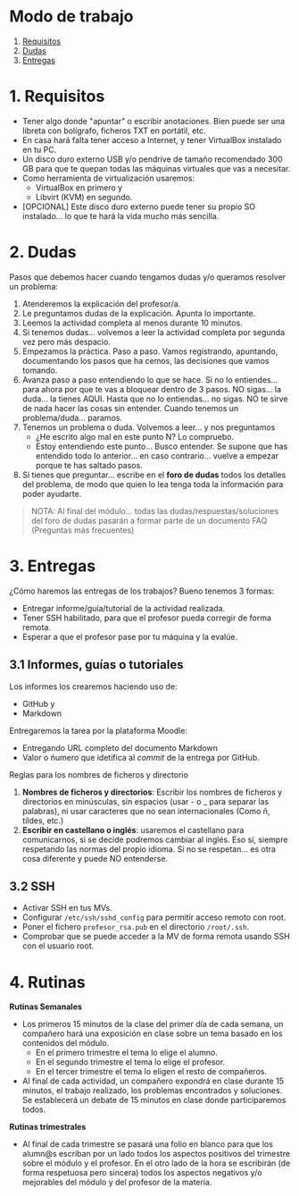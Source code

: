 
# Modo de trabajo

1. [Requisitos](#1-requisitos)
1. [Dudas](#2-dudas)
1. [Entregas](#3-entregas)

# 1. Requisitos

* Tener algo donde "apuntar" o escribir anotaciones. Bien puede ser una libreta con bolígrafo, ficheros TXT en portátil, etc.
* En casa hará falta tener acceso a Internet, y tener VirtualBox instalado en tu PC.
* Un disco duro externo USB y/o pendrive de tamaño recomendado 300 GB para que te quepan todas las máquinas virtuales que vas a necesitar.
* Como herramienta de virtualización usaremos:
    * VirtualBox en primero y
    * Libvirt (KVM) en segundo.
* [OPCIONAL] Este disco duro externo puede tener su propio SO instalado... lo que te hará la vida mucho más sencilla.

# 2. Dudas

Pasos que debemos hacer cuando tengamos dudas y/o queramos resolver un problema:
1. Atenderemos la explicación del profesor/a.
2. Le preguntamos dudas de la explicación. Apunta lo importante.
3. Leemos la actividad completa al menos durante 10 minutos.
4. Si tenemos dudas... volvemos a leer la actividad completa por segunda vez pero más despacio.
5. Empezamos la práctica. Paso a paso. Vamos registrando, apuntando, documentando los pasos que ha
cemos, las decisiones que vamos tomando.
6. Avanza paso a paso entendiendo lo que se hace. Si no lo entiendes... para ahora por que te vas a bloquear dentro de 3 pasos. NO sigas... la duda... la tienes AQUI. Hasta que no lo entiendas... no sigas. NO te sirve de nada hacer las cosas sin entender. Cuando tenemos un problema/duda... paramos.
7. Tenemos un problema o duda. Volvemos a leer... y nos preguntamos
    * ¿He escrito algo mal en este punto N? Lo compruebo.
    * Estoy entendiendo este punto... Busco entender. Se supone que has entendido todo lo anterior... en caso contrario... vuelve a empezar porque te has saltado pasos.
8. Si tienes que preguntar... escribe en el **foro de dudas** todos los detalles del problema, de modo que quien lo lea tenga toda la información para poder ayudarte.

> NOTA: Al final del módulo... todas las dudas/respuestas/soluciones del foro de dudas pasarán a formar parte de un documento FAQ (Preguntas más frecuentes)

# 3. Entregas

¿Cómo haremos las entregas de los trabajos? Bueno tenemos 3 formas:
* Entregar informe/guía/tutorial de la actividad realizada.
* Tener SSH habilitado, para que el profesor pueda corregir de forma remota.
* Esperar a que el profesor pase por tu máquina y la evalúe.

## 3.1 Informes, guías o tutoriales

Los informes los crearemos haciendo uso de:
* GitHub y
* Markdown

Entregaremos la tarea por la plataforma Moodle:
* Entregando URL completo del documento Markdown
* Valor o ńumero que idetifica al _commit_ de la entrega por GitHub.

Reglas para los nombres de ficheros y directorio

1. **Nombres de ficheros y directorios**: Escribir los nombres de ficheros y directorios en minúsculas, sin espacios (usar - o _ para separar las palabras), ni usar caracteres que no sean internacionales (Como ñ, tildes, etc.)
2. **Escribir en castellano o inglés**: usaremos el castellano para comunicarnos, si se decide podremos cambiar al inglés. Eso sí, siempre respetando las normas del propio idioma. Si no se respetan... es otra cosa diferente y puede NO entenderse.

## 3.2 SSH

* Activar SSH en tus MVs.
* Configurar `/etc/ssh/sshd_config` para permitir acceso remoto con root.
* Poner el fichero `profesor_rsa.pub` en el directorio `/root/.ssh`.
* Comprobar que se puede acceder a la MV de forma remota usando SSH con el usuario root.

# 4. Rutinas

**Rutinas Semanales**
* Los primeros 15 minutos de la clase del primer día de cada semana, un compañero hará una exposición en clase sobre un tema basado en los contenidos del módulo.
    * En el primero trimestre el tema lo elige el alumno.
    * En el segundo trimestre el tema lo elige el profesor.
    * En el tercer trimestre el tema lo eligen el resto de compañeros.
* Al final de cada actividad, un compañero expondrá en clase durante 15 minutos, el trabajo realizado, los problemas encontrados y soluciones. Se establecerá un debate de 15 minutos en clase donde participaremos todos.

**Rutinas trimestrales**
* Al final de cada trimestre se pasará una folio en blanco para que los alumn@s escriban por un lado todos los aspectos positivos del trimestre sobre el módulo y el profesor. En el otro lado de la hora se escribirán (de forma respetuosa pero sincera) todos los aspectos negativos y/o mejorables del módulo y del profesor de la materia.
